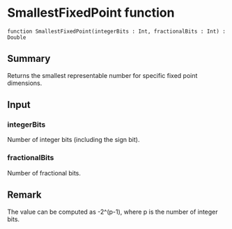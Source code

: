 # SmallestFixedPoint function

`function SmallestFixedPoint(integerBits : Int, fractionalBits : Int) : Double`

## Summary
Returns the smallest representable number for specific fixed point dimensions.

## Input
### integerBits
Number of integer bits (including the sign bit).
### fractionalBits
Number of fractional bits.

## Remark
The value can be computed as -2^(p-1), where p is the number of integer bits.
